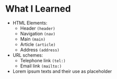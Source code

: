 # What I Learned
- HTML Elements:
	- Header `(header)`
	- Navigation `(nav)`
	- Main `(main)`
	- Article `(article)`
	- Address `(address)`
- URL schemes:
	- Telephone link `(tel:)`
	- Email link `(mailto:)`
- Lorem ipsum texts and their use as placeholder